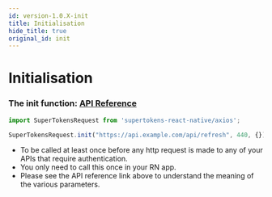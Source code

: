 ```yaml
---
id: version-1.0.X-init
title: Initialisation
hide_title: true
original_id: init
---
```


# Initialisation

### The init function: [API Reference](../api-reference/axios#initrefreshtokenurl-sessionexpiredstatuscode-refreshapicustomheaders)

```ts
import SuperTokensRequest from 'supertokens-react-native/axios';

SuperTokensRequest.init("https://api.example.com/api/refresh", 440, {});
```

- To be called at least once before any http request is made to any of your APIs that require authentication.
- You only need to call this once in your RN app.
- Please see the API reference link above to understand the meaning of the various parameters.